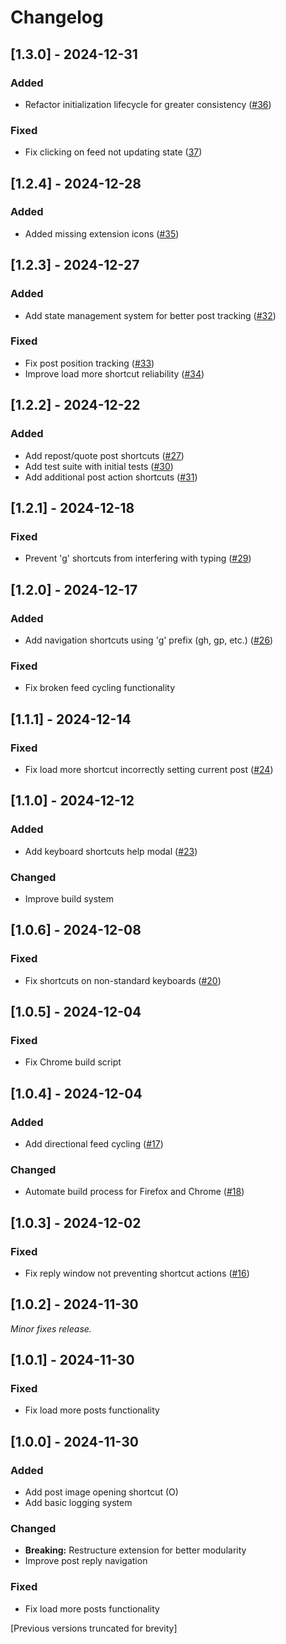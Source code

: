 # Changelog

## [1.3.0] - 2024-12-31
### Added
- Refactor initialization lifecycle for greater consistency ([#36](https://github.com/mattburesh/bluesky-shortcuts/pull/36))
### Fixed
- Fix clicking on feed not updating state ([37](https://github.com/mattburesh/bluesky-shortcuts/pull/37))

## [1.2.4] - 2024-12-28
### Added
- Added missing extension icons ([#35](https://github.com/mattburesh/bluesky-shortcuts/pull/35))

## [1.2.3] - 2024-12-27
### Added
- Add state management system for better post tracking ([#32](https://github.com/mattburesh/bluesky-shortcuts/pull/32))
### Fixed
- Fix post position tracking ([#33](https://github.com/mattburesh/bluesky-shortcuts/pull/33))
- Improve load more shortcut reliability ([#34](https://github.com/mattburesh/bluesky-shortcuts/pull/34))

## [1.2.2] - 2024-12-22
### Added
- Add repost/quote post shortcuts ([#27](https://github.com/mattburesh/bluesky-shortcuts/pull/27))
- Add test suite with initial tests ([#30](https://github.com/mattburesh/bluesky-shortcuts/pull/30))
- Add additional post action shortcuts ([#31](https://github.com/mattburesh/bluesky-shortcuts/pull/31))

## [1.2.1] - 2024-12-18
### Fixed
- Prevent 'g' shortcuts from interfering with typing ([#29](https://github.com/mattburesh/bluesky-shortcuts/pull/29))

## [1.2.0] - 2024-12-17
### Added
- Add navigation shortcuts using 'g' prefix (gh, gp, etc.) ([#26](https://github.com/mattburesh/bluesky-shortcuts/pull/26))
### Fixed
- Fix broken feed cycling functionality

## [1.1.1] - 2024-12-14
### Fixed
- Fix load more shortcut incorrectly setting current post ([#24](https://github.com/mattburesh/bluesky-shortcuts/pull/24))

## [1.1.0] - 2024-12-12
### Added
- Add keyboard shortcuts help modal ([#23](https://github.com/mattburesh/bluesky-shortcuts/pull/23))
### Changed
- Improve build system

## [1.0.6] - 2024-12-08
### Fixed
- Fix shortcuts on non-standard keyboards ([#20](https://github.com/mattburesh/bluesky-shortcuts/pull/20))

## [1.0.5] - 2024-12-04
### Fixed
- Fix Chrome build script

## [1.0.4] - 2024-12-04
### Added
- Add directional feed cycling ([#17](https://github.com/mattburesh/bluesky-shortcuts/pull/17))
### Changed
- Automate build process for Firefox and Chrome ([#18](https://github.com/mattburesh/bluesky-shortcuts/pull/18))

## [1.0.3] - 2024-12-02
### Fixed
- Fix reply window not preventing shortcut actions ([#16](https://github.com/mattburesh/bluesky-shortcuts/pull/16))

## [1.0.2] - 2024-11-30
_Minor fixes release._

## [1.0.1] - 2024-11-30
### Fixed
- Fix load more posts functionality

## [1.0.0] - 2024-11-30
### Added
- Add post image opening shortcut (O)
- Add basic logging system
### Changed
- **Breaking:** Restructure extension for better modularity 
- Improve post reply navigation
### Fixed
- Fix load more posts functionality

[Previous versions truncated for brevity]